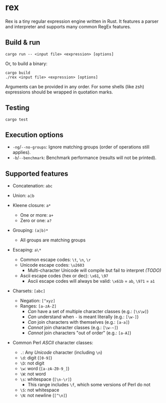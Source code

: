 # rex

Rex is a tiny regular expression engine written in Rust.
It features a parser and interpreter and supports many common RegEx features.

## Build & run

```
cargo run -- <input file> <expression> [options]
```

Or, to build a binary:

```
cargo build
./rex <input file> <expression> [options]
```

Arguments can be provided in any order. For some shells (like zsh) expressions
should be wrapped in quotation marks.

## Testing

```
cargo test
```

## Execution options

- `-ng`/`--no-groups`: Ignore matching groups (order of operations still applies).
- `-b`/`--benchmark`: Benchmark performance (results will not be printed).

## Supported features

- Concatenation: `abc`
- Union: `a|b`
- Kleene closure: `a*`
  - One or more: `a+`
  - Zero or one: `a?`
- Grouping: `(a|b)*`
  - All groups are matching groups
- Escaping: `a\*`
  - Common escape codes: `\t`, `\n`, `\r`
  - Unicode escape codes: `\u2603`
    - Multi-character Unicode will compile but fail to interpret *(TODO)*
  - Ascii escape codes (hex or dec): `\x61`, `\97`
    - Ascii escape codes will always be valid: `\x61b` = `ab`, `\971` = `a1`
- Charsets: `[abc]`
  - Negation: `[^xyz]`
  - Ranges: `[a-zA-Z]`
    - *Can* have a set of multiple character classes (e.g.: `[\s\w]`)
    - *Can* understand when `-` is meant literally (e.g.: `[\w-]`)
    - *Can* join characters with themselves (e.g.: `[a-a]`)
    - *Cannot* join character classes (e.g.: `[\w-~]`)
    - *Cannot* join characters "out of order" (e.g.: `[a-A]`)

- Common Perl *ASCII* character classes:
  - `.`: Any *Unicode* character (including `\n`)
  - `\d`: digit (`[0-9]`)
  - `\D`: not digit
  - `\w`: word (`[a-zA-Z0-9_]`)
  - `\W`: not word
  - `\s`: whitespace (`[\n-\r]`)
    - This range includes `\f`, which some versions of Perl do not
  - `\S`: not whitespace
  - `\N`: not newline (`[^\n]`)

